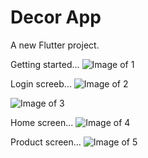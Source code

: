 # Decor App

A new Flutter project.


Getting started...
![Image of 1](https://i.imgur.com/mWi1rt8.png)


Login screeb...
![Image of 2](https://i.imgur.com/AivXMBp.png)


![Image of 3](https://i.imgur.com/sZbPjf6.png)

Home screen...
![Image of 4](https://i.imgur.com/6eCebOF.png)

Product screen...
![Image of 5](https://i.imgur.com/BlBxmGj.png)
